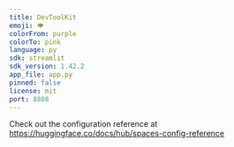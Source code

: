 ```yaml
---
title: DevToolKit
emoji: 👁
colorFrom: purple
colorTo: pink
language: py
sdk: streamlit
sdk_version: 1.42.2
app_file: app.py
pinned: false
license: mit
port: 8888
---
```



Check out the configuration reference at https://huggingface.co/docs/hub/spaces-config-reference
